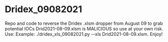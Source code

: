 # Dridex_09082021
Repo and code to reverse the Dridex .xlsm dropper from August 09 to grab potential IOCs Drid2021-08-09.xlsm is MALICIOUS so use at your own risk. Use: Example: ./dridex_xls_09082021.py --xls Drid2021-08-09.xlsm.  Enjoy!

